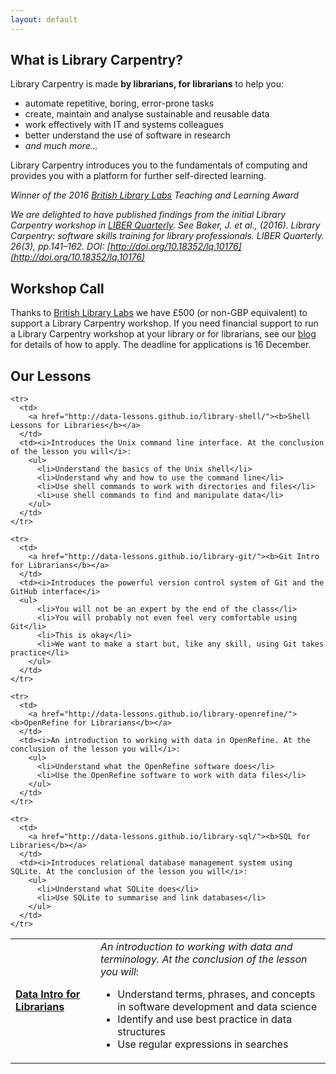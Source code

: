 ```yaml
---
layout: default
---
```


What is Library Carpentry?
--------------------------

Library Carpentry is made **by librarians, for librarians** to help
you:

- automate repetitive, boring, error-prone tasks
- create, maintain and analyse sustainable and reusable data
- work effectively with IT and systems colleagues
- better understand the use of software in research
- *and much more…*

Library Carpentry introduces you to the fundamentals of computing and provides you with a platform for further self-directed learning.

*Winner of the 2016 [British Library Labs](http://labs.bl.uk/British+Library+Labs+Awards) Teaching and Learning Award*

*We are delighted to have published findings from the initial Library Carpentry workshop in [LIBER Quarterly](http://doi.org/10.18352/lq.10176). See Baker, J. et al., (2016). Library Carpentry: software skills training for library professionals. LIBER Quarterly. 26(3), pp.141–162. DOI: [http://doi.org/10.18352/lq.10176](http://doi.org/10.18352/lq.10176)*

Workshop Call
-----------

Thanks to [British Library Labs](http://labs.bl.uk/) we have £500 (or non-GBP equivalent) to support a Library Carpentry workshop. If you need financial support to run a Library Carpentry workshop at your library or for librarians, see our [blog](http://librarycarpentry.github.io/workshop-call/) for details of how to apply. The deadline for applications is 16 December.

Our Lessons
-----------

<table>
  <tbody>
    <tr>
      <td>
        <a href="https://data-lessons.github.io/library-data-intro/"><b>Data Intro for Librarians</b></a>
      </td>
      <td><i>An introduction to working with data and terminology. At the conclusion of the lesson you will</i>:
        <ul>
          <li>Understand terms, phrases, and concepts in software development and data science</li>
          <li>Identify and use best practice in data structures</li>
          <li>Use regular expressions in searches</li>
        </ul>
      </td>
    </tr>

    <tr>
      <td>
        <a href="http://data-lessons.github.io/library-shell/"><b>Shell Lessons for Libraries</b></a>
      </td>
      <td><i>Introduces the Unix command line interface. At the conclusion of the lesson you will</i>:
        <ul>
          <li>Understand the basics of the Unix shell</li>
          <li>Understand why and how to use the command line</li>
          <li>Use shell commands to work with directories and files</li>
          <li>use shell commands to find and manipulate data</li>
        </ul>
      </td>
    </tr>

    <tr>
      <td>
        <a href="http://data-lessons.github.io/library-git/"><b>Git Intro for Librarians</b></a>
      </td>
      <td><i>Introduces the powerful version control system of Git and the GitHub interface</i>
      <ul>
          <li>You will not be an expert by the end of the class</li>
          <li>You will probably not even feel very comfortable using Git</li>
          <li>This is okay</li>
          <li>We want to make a start but, like any skill, using Git takes practice</li>
        </ul>
      </td>
    </tr>

    <tr>
      <td>
        <a href="http://data-lessons.github.io/library-openrefine/"><b>OpenRefine for Librarians</b></a>
      </td>
      <td><i>An introduction to working with data in OpenRefine. At the conclusion of the lesson you will</i>:
        <ul>
          <li>Understand what the OpenRefine software does</li>
          <li>Use the OpenRefine software to work with data files</li>
        </ul>
      </td>
    </tr>

    <tr>
      <td>
        <a href="http://data-lessons.github.io/library-sql/"><b>SQL for Libraries</b></a>
      </td>
      <td><i>Introduces relational database management system using SQLite. At the conclusion of the lesson you will</i>:
        <ul>
          <li>Understand what SQLite does</li>
          <li>Use SQLite to summarise and link databases</li>
        </ul>
      </td>
    </tr>

  </tbody>
</table>

